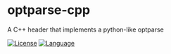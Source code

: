 # optparse-cpp
A C++ header that implements a python-like optparse 

[![License](https://img.shields.io/badge/license-GPLv3-black.svg)](../master/LICENSE)
[![Language](https://img.shields.io/badge/language-C%2B%2B-lightgrey.svg)](https://isocpp.org/)

